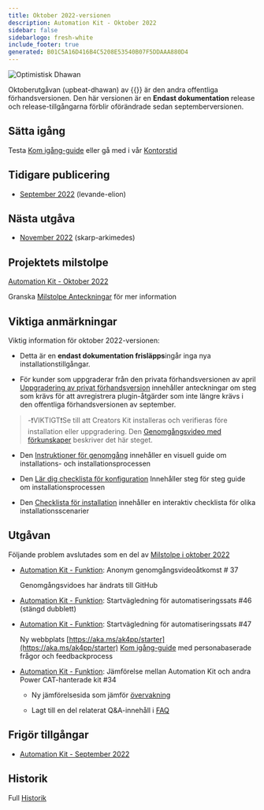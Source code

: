 ```yaml
---
title: Oktober 2022-versionen
description: Automation Kit - Oktober 2022
sidebar: false
sidebarlogo: fresh-white
include_footer: true
generated: B01C5A16D416B4C5208E53540B07F5DDAAA880D4
---
```


![Optimistisk Dhawan](/images/upbeat-dhawan.png)

Oktoberutgåvan (upbeat-dhawan) av {{<product-name>}} är den andra offentliga förhandsversionen. Den här versionen är en **Endast dokumentation** release och release-tillgångarna förblir oförändrade sedan septemberversionen.

## Sätta igång

Testa [Kom igång-guide](/sv/get-started) eller gå med i vår [Kontorstid](/sv/office-hours)

## Tidigare publicering

- [September 2022](/sv/releases/september-2022) (levande-elion)

## Nästa utgåva

- [November 2022](/sv/releases/november-2022) (skarp-arkimedes)

## Projektets milstolpe

[Automation Kit - Oktober 2022](https://github.com/orgs/microsoft/projects/486/views/3)

Granska [Milstolpe Anteckningar](/sv/releases/milestones) för mer information

## Viktiga anmärkningar

Viktig information för oktober 2022-versionen:

- Detta är en **endast dokumentation frisläpps**ingår inga nya installationstillgångar.

- För kunder som uppgraderar från den privata förhandsversionen av april [Uppgradering av privat förhandsversion](https://github.com/microsoft/powercat-automation-kit/blob/main/docs/private-preview-upgrade.md) innehåller anteckningar om steg som krävs för att avregistrera plugin-åtgärder som inte längre krävs i den offentliga förhandsversionen av september.

> -❗VIKTIGT❗Se till att Creators Kit installeras och verifieras före installation eller uppgradering. Den [Genomgångsvideo med förkunskaper](https://github.com/microsoft/powercat-automation-kit/blob/main/docs/walkthrough.md) beskriver det här steget.

- Den [Instruktioner för genomgång](https://github.com/microsoft/powercat-automation-kit/blob/main/docs/walkthrough.md) innehåller en visuell guide om installations- och installationsprocessen

- Den [Lär dig checklista för konfiguration](https://learn.microsoft.com/power-automate/guidance/automation-kit/setup/setup-checklist) Innehåller steg för steg guide om installationsprocessen

- Den [Checklista för installation](/sv/get-started/install-checklist) innehåller en interaktiv checklista för olika installationsscenarier

## Utgåvan

Följande problem avslutades som en del av [Milstolpe i oktober 2022](https://github.com/orgs/microsoft/projects/486/views/3)

- [Automation Kit - Funktion](https://github.com/microsoft/powercat-automation-kit/issues/37): Anonym genomgångsvideoåtkomst # 37

  Genomgångsvidoes har ändrats till GitHub

- [Automation Kit - Funktion](https://github.com/microsoft/powercat-automation-kit/issues/46): Startvägledning för automatiseringssats #46 (stängd dubblett)

- [Automation Kit - Funktion](https://github.com/microsoft/powercat-automation-kit/issues/47): Startvägledning för automatiseringssats #47

  Ny webbplats [https://aka.ms/ak4pp/starter](https://aka.ms/ak4pp/starter)
  [Kom igång-guide](https://microsoft.github.io/powercat-automation-kit/get-started/) med personabaserade frågor och feedbackprocess

- [Automation Kit - Funktion](https://github.com/microsoft/powercat-automation-kit/issues/34): Jämförelse mellan Automation Kit och andra Power CAT-hanterade kit #34

  - Ny jämförelsesida som jämför [övervakning](https://microsoft.github.io/powercat-automation-kit/monitoring-compare/)
  
  - Lagt till en del relaterat Q&A-innehåll i [FAQ](https://microsoft.github.io/powercat-automation-kit/frequently-asked-questions/)

## Frigör tillgångar

- [Automation Kit - September 2022](https://github.com/microsoft/powercat-automation-kit/releases/tag/AutomationKit-September2022)

## Historik

Full [Historik](/sv/releases)
